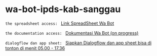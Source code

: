 # wa-bot-ipds-kab-sanggau

`the spreadsheet access: `
[Link SpreadSheet Wa Bot](https://docs.google.com/spreadsheets/d/1QFQV0E4F1H3zn2L-YhI-AmNJs8B5Om3iIZCoLL46rfA/edit?usp=sharing)

`the documentation access: `
[Dokumentasi Wa Bot (on progress)](https://rii92.github.io/documentation-rii92/docs/chatbot-kawan/install)

`dialogflow dan app sheet: `
[Siapkan Dialogflow dan app sheet bisa di tonton di menit 05.00 - 17.36 ](https://www.youtube.com/watch?v=vvPfnblXnHc&ab_channel=RioFebri)

